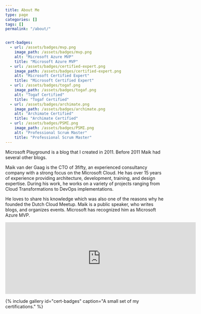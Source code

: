 ```yaml
---
title: About Me
type: page
categories: []
tags: []
permalink: "/about/"


cert-badges:
  - url: /assets/badges/mvp.png
    image_path: /assets/badges/mvp.png
    alt: "Microsoft Azure MVP"
    title: "Microsoft Azure MVP"
  - url: /assets/badges/certified-expert.png
    image_path: /assets/badges/certified-expert.png
    alt: "Microsoft Certified Expert"
    title: "Microsoft Certified Expert"
  - url: /assets/badges/togaf.png
    image_path: /assets/badges/togaf.png
    alt: "Togaf Certified"
    title: "Togaf Certified"
  - url: /assets/badges/archimate.png
    image_path: /assets/badges/archimate.png
    alt: "Archimate Certified"
    title: "Archimate Certified"
  - url: /assets/badges/PSMI.png
    image_path: /assets/badges/PSMI.png
    alt: "Professional Scrum Master"
    title: "Professional Scrum Master"
---
```


Microsoft Playground is a blog that I created in 2011. Before 2011 Maik had several other blogs.

Maik van der Gaag is the CTO of 3fifty, an experienced consultancy company with a strong focus on the Microsoft Cloud. He has over 15 years of experience providing architecture, development, training, and design expertise. During his work, he works on a variety of projects ranging from Cloud Transformations to DevOps implementations.

He loves to share his knowledge which was also one of the reasons why he founded the Dutch Cloud Meetup. Maik is a public speaker, who writes blogs, and organizes events. Microsoft has recognized him as Microsoft Azure MVP.

<div class="sponsor-frame"><iframe src="https://github.com/sponsors/maikvandergaag/card" title="Sponsor maikvandergaag" height="225" width="600" style="border: 0;"></iframe></div>

{% include gallery id="cert-badges" caption="A small set of my certifications." %}

